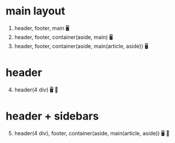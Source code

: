 # main layout

1. header, footer, main 🖥️
2. header, footer, container(aside, main) 🖥️ 
3. header, footer, container(aside, main(article, aside)) 🖥️

# header
4. header(4 div) 🖥️ 📱

# header + sidebars
5. header(4 div), footer, container(aside, main(article, aside)) 🖥️ 📱
